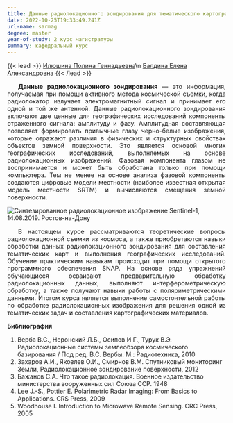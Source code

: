 ```yaml
---
title: Данные радиолокационного зондирования для тематического картографирования
date: 2022-10-25T19:33:49.241Z
url-name: sarmag
degree: master
year-of-study: 2 курс магистратуры
summary: кафедральный курс
---
```

{{< lead >}} [Илюшина Полина Геннадьевна](https://istina.msu.ru/profile/MikhaylukovaPG/)\n  [Балдина Елена Александровна](https://istina.msu.ru/profile/Baldina_EA/) {{< /lead >}}

<div style="text-align: justify; text-indent: 25px;">
<b>Данные радиолокационного зондирования</b> — это информация, получаемая при помощи активного метода космической съемки, когда радиолокатор излучает электромагнитный сигнал и принимает его одной и той же антенной. Данные радиолокационного зондирования включают две ценные для географических исследований компоненты отраженного сигнала: амплитуду и фазу. Амплитудная составляющая позволяет формировать привычные глазу черно-белые изображения, которые отражают различия в физических и структурных свойствах объектов земной поверхности. Это является основой многих географических исследований, выполняемых на основе радиолокационных изображений. Фазовая компонента глазом не воспринимается и может быть обработана только при помощи компьютера. Тем не менее на основе анализа фазовой компоненты создаются цифровые модели местности (наиболее известная открытая модель местности SRTM)  и вычисляются смещения земной поверхности. </div>

![Синтезированное радиолокационное изображение Sentinel-1, 14.08.2019. Ростов-на-Дону](img/sarmag_1_sentinel.jpg "Синтезированное радиолокационное изображение Sentinel-1, 14.08.2019. Ростов-на-Дону")


<div style="text-align: justify; text-indent: 25px;">
В настоящем курсе рассматриваются теоретические вопросы радиолокационной съемки из космоса, а также приобретаются навыки обработки данных радиолокационного зондирования для составления тематических карт и выполнения географических исследований. Обучение практическим навыкам происходит при помощи открытого программного обеспечения SNAP. На основе ряда упражнений обучающиеся осваивают предварительную обработку радиолокационных данных, выполняют интерферометрическую обработку, а также получают навыки работы с поляриметрическими данными. Итогом курса является выполнение самостоятельной работы по обработке радиолокационных изображения для решения одной из тематических задач и составления картографических материалов. </div>

**Библиография**

1. Верба В.С., Неронский Л.Б., Осипов И.Г., Турук В.Э. Радиолокационные системы землеобзора космического базирования / Под ред. В.С. Вербы. М.: Радиотехника, 2010 
2. Захаров А.И., Яковлев О.И., Смирнов В.М. Спутниковый мониторинг Земли, Радиолокационное зондирование поверхности, 2012 
3. Бажанов С.А. Что такое радиолокация. Военное издательство министерства вооруженных сил Союза ССР. 1948 
4. Lee J.-S., Pottier E. Polarimetric Radar Imaging: From Basics to Applications. CRS Press, 2009
5. Woodhouse I. Introduction to Microwave Remote Sensing. CRC Press, 2005